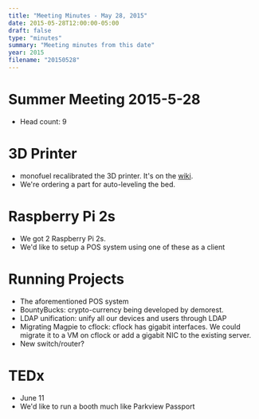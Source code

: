 ```yaml
---
title: "Meeting Minutes - May 28, 2015"
date: 2015-05-28T12:00:00-05:00
draft: false
type: "minutes"
summary: "Meeting minutes from this date"
year: 2015
filename: "20150528"
---
```


# Summer Meeting 2015-5-28

- Head count: 9

# 3D Printer

- monofuel recalibrated the 3D printer. It's on the [wiki](https://cclub.cs.wmich.edu/wiki/How_to_Use_the_3d_Printer).
- We're ordering a part for auto-leveling the bed.

# Raspberry Pi 2s

- We got 2 Raspberry Pi 2s.
- We'd like to setup a POS system using one of these as a client

# Running Projects

- The aforementioned POS system
- BountyBucks: crypto-currency being developed by demorest.
- LDAP unification: unify all our devices and users through LDAP
- Migrating Magpie to cflock: cflock has gigabit interfaces. We could migrate it to a VM on cflock or add a gigabit NIC to the existing server.
- New switch/router?

# TEDx

- June 11
- We'd like to run a booth much like Parkview Passport
